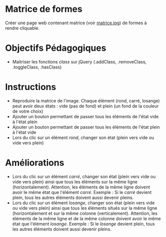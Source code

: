 # Matrice de formes
Créer une page web contenant matrice (voir [matrice.jpg](matrice.jpg)) de formes à rendre cliquable.

# Objectifs Pédagogiques
* Maitriser les fonctions _class_ sur jQuery (.addClass, .removeClass, .toggleClass, .hasClass)

# Instructions
* Reproduire la matrice de l'image. Chaque élément (rond, carré, losange) peut avoir deux états : vide (pas de fond) et plein (un fond de la couleur de votre choix)
* Ajouter un bouton permettant de passer tous les éléments de l'état vide à l'état plein
* Ajouter un bouton permettant de passer tous les éléments de l'état plein à l'état vide
* Lors du clic sur un élément _rond_, changer son état (plein vers vide ou vide vers plein)

# Améliorations
* Lors du clic sur un élément _carré_, changer son état (plein vers vide ou vide vers plein) ainsi que tous les éléments sur la même ligne (horizontalement). Attention, les éléments de la même ligne doivent avoir le même état que l'élément _carré_. Exemple : Si le _carré_ devient plein, tous les autres éléments doivent aussi devenir pleins.
* Lors du clic sur un élément _losange_, changer son état (plein vers vide ou vide vers plein) ainsi que tous les éléments situés sur la même ligne (horizontalement et sur la même colonne (verticalement). Attention, les éléments de la même ligne et de la même colonne doivent avoir le même état que l'élément _losange_. Exemple : Si le _losange_ devient plein, tous les autres éléments doivent aussi devenir pleins.
